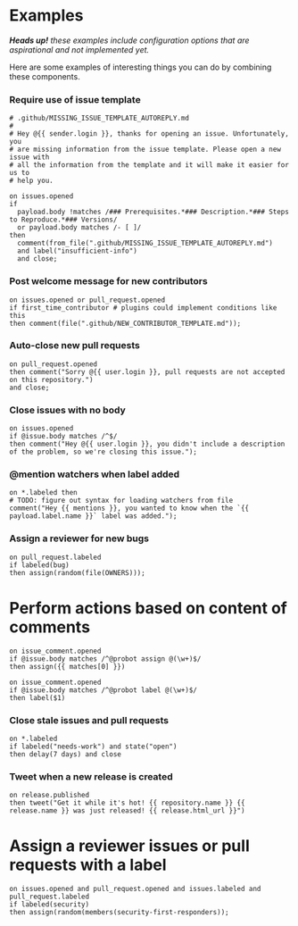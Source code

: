 # Examples

_**Heads up!** these examples include configuration options that are aspirational and not implemented yet._

Here are some examples of interesting things you can do by combining these components.

### Require use of issue template

    # .github/MISSING_ISSUE_TEMPLATE_AUTOREPLY.md
    #
    # Hey @{{ sender.login }}, thanks for opening an issue. Unfortunately, you
    # are missing information from the issue template. Please open a new issue with
    # all the information from the template and it will make it easier for us to
    # help you.

    on issues.opened
    if
      payload.body !matches /### Prerequisites.*### Description.*### Steps to Reproduce.*### Versions/
      or payload.body matches /- [ ]/
    then
      comment(from_file(".github/MISSING_ISSUE_TEMPLATE_AUTOREPLY.md")
      and label("insufficient-info")
      and close;

### Post welcome message for new contributors

    on issues.opened or pull_request.opened
    if first_time_contributor # plugins could implement conditions like this
    then comment(file(".github/NEW_CONTRIBUTOR_TEMPLATE.md"));

### Auto-close new pull requests

    on pull_request.opened
    then comment("Sorry @{{ user.login }}, pull requests are not accepted on this repository.")
    and close;

### Close issues with no body

    on issues.opened
    if @issue.body matches /^$/
    then comment("Hey @{{ user.login }}, you didn't include a description of the problem, so we're closing this issue.");

### @mention watchers when label added

    on *.labeled then
    # TODO: figure out syntax for loading watchers from file
    comment("Hey {{ mentions }}, you wanted to know when the `{{ payload.label.name }}` label was added.");

### Assign a reviewer for new bugs

    on pull_request.labeled
    if labeled(bug)
    then assign(random(file(OWNERS)));

# Perform actions based on content of comments

    on issue_comment.opened
    if @issue.body matches /^@probot assign @(\w+)$/
    then assign({{ matches[0] }})

    on issue_comment.opened
    if @issue.body matches /^@probot label @(\w+)$/
    then label($1)

### Close stale issues and pull requests

    on *.labeled
    if labeled("needs-work") and state("open")
    then delay(7 days) and close

### Tweet when a new release is created

    on release.published
    then tweet("Get it while it's hot! {{ repository.name }} {{ release.name }} was just released! {{ release.html_url }}")

# Assign a reviewer issues or pull requests with a label

    on issues.opened and pull_request.opened and issues.labeled and pull_request.labeled
    if labeled(security)
    then assign(random(members(security-first-responders));
